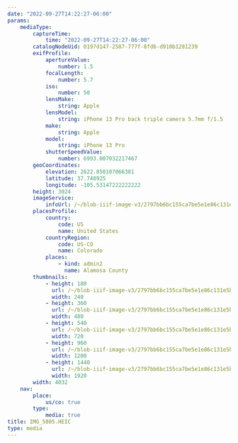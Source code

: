 ```yaml
---
date: "2022-09-27T14:22:27-06:00"
params:
    mediaType:
        captureTime:
            time: "2022-09-27T14:22:27-06:00"
        catalogNodeUid: 0197d147-2587-777f-8fd6-d910b1281239
        exifProfile:
            apertureValue:
                number: 1.5
            focalLength:
                number: 5.7
            iso:
                number: 50
            lensMake:
                string: Apple
            lensModel:
                string: iPhone 13 Pro back triple camera 5.7mm f/1.5
            make:
                string: Apple
            model:
                string: iPhone 13 Pro
            shutterSpeedValue:
                number: 6993.007032217467
        geoCoordinates:
            elevation: 2622.850107066381
            latitude: 37.748925
            longitude: -105.53147222222222
        height: 3024
        imageService:
            infoUrl: /~/blob-iiif-image-v3/2797bb6bc155ca7be5e1e86c131e5bdbb9d8aca4c52ce9a629880a9772781491/info.json
        placesProfile:
            country:
                code: US
                name: United States
            countryRegion:
                code: US-CO
                name: Colorado
            places:
                - kind: admin2
                  name: Alamosa County
        thumbnails:
            - height: 180
              url: /~/blob-iiif-image-v3/2797bb6bc155ca7be5e1e86c131e5bdbb9d8aca4c52ce9a629880a9772781491/full/240%2C180/0/default.jpg
              width: 240
            - height: 360
              url: /~/blob-iiif-image-v3/2797bb6bc155ca7be5e1e86c131e5bdbb9d8aca4c52ce9a629880a9772781491/full/480%2C360/0/default.jpg
              width: 480
            - height: 540
              url: /~/blob-iiif-image-v3/2797bb6bc155ca7be5e1e86c131e5bdbb9d8aca4c52ce9a629880a9772781491/full/720%2C540/0/default.jpg
              width: 720
            - height: 960
              url: /~/blob-iiif-image-v3/2797bb6bc155ca7be5e1e86c131e5bdbb9d8aca4c52ce9a629880a9772781491/full/1280%2C960/0/default.jpg
              width: 1280
            - height: 1440
              url: /~/blob-iiif-image-v3/2797bb6bc155ca7be5e1e86c131e5bdbb9d8aca4c52ce9a629880a9772781491/full/1920%2C1440/0/default.jpg
              width: 1920
        width: 4032
    nav:
        place:
            us/co: true
        type:
            media: true
title: IMG_5805.HEIC
type: media
---
```

